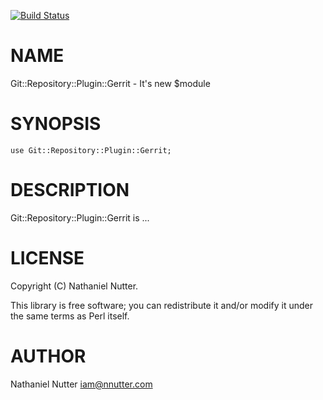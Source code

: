 [![Build Status](https://travis-ci.org/nnutter/Git-Repository-Plugin-Gerrit.png?branch=master)](https://travis-ci.org/nnutter/Git-Repository-Plugin-Gerrit)
# NAME

Git::Repository::Plugin::Gerrit - It's new $module

# SYNOPSIS

    use Git::Repository::Plugin::Gerrit;

# DESCRIPTION

Git::Repository::Plugin::Gerrit is ...

# LICENSE

Copyright (C) Nathaniel Nutter.

This library is free software; you can redistribute it and/or modify
it under the same terms as Perl itself.

# AUTHOR

Nathaniel Nutter <iam@nnutter.com>
